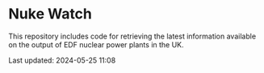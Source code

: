 # Nuke Watch

This repository includes code for retrieving the latest information available on the output of EDF nuclear power plants in the UK.

Last updated: 2024-05-25 11:08